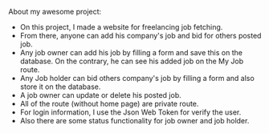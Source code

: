 About my awesome project:
- On this project, I made a website for freelancing job fetching. 
- From there, anyone can add his company's job and bid for others posted job.
- Any job owner can add his job by filling a form and save this on the database. On the contrary, he can see his added job on the My Job route.
- Any Job holder can bid others company's job by filling a form and also store it on the database.
- A job owner can update or delete his posted job.
- All of the route (without home page) are private route.
- For login information, I use the Json Web Token for verify the user.
- Also there are some status functionality for job owner and job holder.



